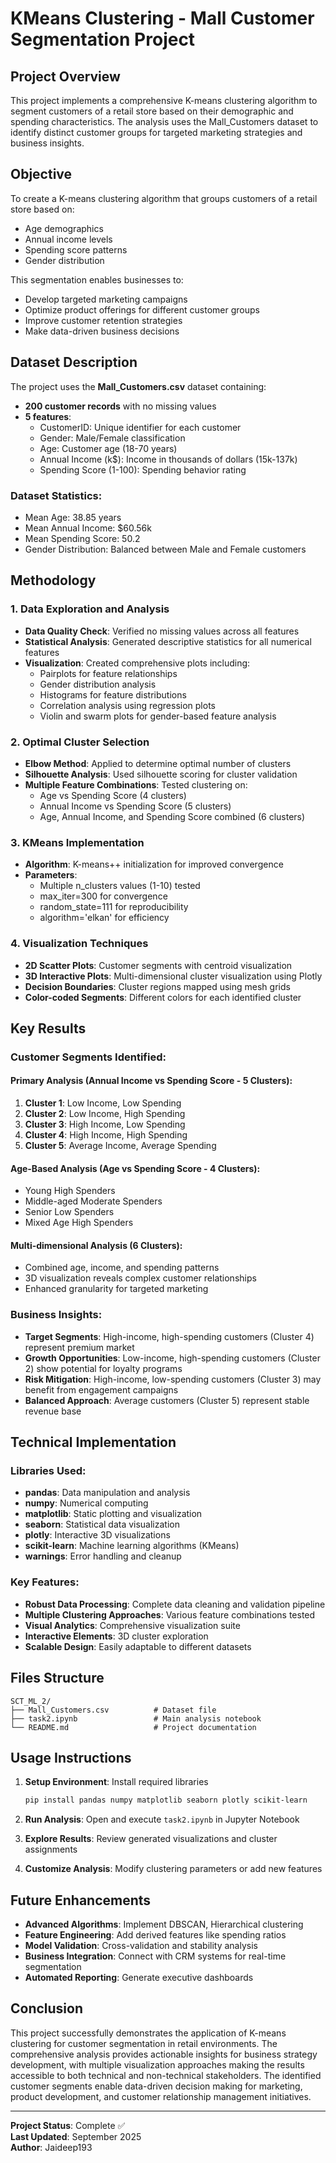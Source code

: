 # KMeans Clustering - Mall Customer Segmentation Project

## Project Overview

This project implements a comprehensive K-means clustering algorithm to segment customers of a retail store based on their demographic and spending characteristics. The analysis uses the Mall_Customers dataset to identify distinct customer groups for targeted marketing strategies and business insights.

## Objective

To create a K-means clustering algorithm that groups customers of a retail store based on:
- Age demographics
- Annual income levels  
- Spending score patterns
- Gender distribution

This segmentation enables businesses to:
- Develop targeted marketing campaigns
- Optimize product offerings for different customer groups
- Improve customer retention strategies
- Make data-driven business decisions

## Dataset Description

The project uses the **Mall_Customers.csv** dataset containing:
- **200 customer records** with no missing values
- **5 features**:
  - CustomerID: Unique identifier for each customer
  - Gender: Male/Female classification
  - Age: Customer age (18-70 years)
  - Annual Income (k$): Income in thousands of dollars (15k-137k)
  - Spending Score (1-100): Spending behavior rating

### Dataset Statistics:
- Mean Age: 38.85 years
- Mean Annual Income: $60.56k
- Mean Spending Score: 50.2
- Gender Distribution: Balanced between Male and Female customers

## Methodology

### 1. Data Exploration and Analysis
- **Data Quality Check**: Verified no missing values across all features
- **Statistical Analysis**: Generated descriptive statistics for all numerical features
- **Visualization**: Created comprehensive plots including:
  - Pairplots for feature relationships
  - Gender distribution analysis
  - Histograms for feature distributions
  - Correlation analysis using regression plots
  - Violin and swarm plots for gender-based feature analysis

### 2. Optimal Cluster Selection
- **Elbow Method**: Applied to determine optimal number of clusters
- **Silhouette Analysis**: Used silhouette scoring for cluster validation
- **Multiple Feature Combinations**: Tested clustering on:
  - Age vs Spending Score (4 clusters)
  - Annual Income vs Spending Score (5 clusters)
  - Age, Annual Income, and Spending Score combined (6 clusters)

### 3. KMeans Implementation
- **Algorithm**: K-means++ initialization for improved convergence
- **Parameters**:
  - Multiple n_clusters values (1-10) tested
  - max_iter=300 for convergence
  - random_state=111 for reproducibility
  - algorithm='elkan' for efficiency

### 4. Visualization Techniques
- **2D Scatter Plots**: Customer segments with centroid visualization
- **3D Interactive Plots**: Multi-dimensional cluster visualization using Plotly
- **Decision Boundaries**: Cluster regions mapped using mesh grids
- **Color-coded Segments**: Different colors for each identified cluster

## Key Results

### Customer Segments Identified:

#### Primary Analysis (Annual Income vs Spending Score - 5 Clusters):
1. **Cluster 1**: Low Income, Low Spending
2. **Cluster 2**: Low Income, High Spending  
3. **Cluster 3**: High Income, Low Spending
4. **Cluster 4**: High Income, High Spending
5. **Cluster 5**: Average Income, Average Spending

#### Age-Based Analysis (Age vs Spending Score - 4 Clusters):
- Young High Spenders
- Middle-aged Moderate Spenders
- Senior Low Spenders
- Mixed Age High Spenders

#### Multi-dimensional Analysis (6 Clusters):
- Combined age, income, and spending patterns
- 3D visualization reveals complex customer relationships
- Enhanced granularity for targeted marketing

### Business Insights:
- **Target Segments**: High-income, high-spending customers (Cluster 4) represent premium market
- **Growth Opportunities**: Low-income, high-spending customers (Cluster 2) show potential for loyalty programs
- **Risk Mitigation**: High-income, low-spending customers (Cluster 3) may benefit from engagement campaigns
- **Balanced Approach**: Average customers (Cluster 5) represent stable revenue base

## Technical Implementation

### Libraries Used:
- **pandas**: Data manipulation and analysis
- **numpy**: Numerical computing
- **matplotlib**: Static plotting and visualization
- **seaborn**: Statistical data visualization
- **plotly**: Interactive 3D visualizations
- **scikit-learn**: Machine learning algorithms (KMeans)
- **warnings**: Error handling and cleanup

### Key Features:
- **Robust Data Processing**: Complete data cleaning and validation pipeline
- **Multiple Clustering Approaches**: Various feature combinations tested
- **Visual Analytics**: Comprehensive visualization suite
- **Interactive Elements**: 3D cluster exploration
- **Scalable Design**: Easily adaptable to different datasets

## Files Structure

```
SCT_ML_2/
├── Mall_Customers.csv          # Dataset file
├── task2.ipynb                 # Main analysis notebook
└── README.md                   # Project documentation
```

## Usage Instructions

1. **Setup Environment**: Install required libraries
   ```bash
   pip install pandas numpy matplotlib seaborn plotly scikit-learn
   ```

2. **Run Analysis**: Open and execute `task2.ipynb` in Jupyter Notebook

3. **Explore Results**: Review generated visualizations and cluster assignments

4. **Customize Analysis**: Modify clustering parameters or add new features

## Future Enhancements

- **Advanced Algorithms**: Implement DBSCAN, Hierarchical clustering
- **Feature Engineering**: Add derived features like spending ratios
- **Model Validation**: Cross-validation and stability analysis
- **Business Integration**: Connect with CRM systems for real-time segmentation
- **Automated Reporting**: Generate executive dashboards

## Conclusion

This project successfully demonstrates the application of K-means clustering for customer segmentation in retail environments. The comprehensive analysis provides actionable insights for business strategy development, with multiple visualization approaches making the results accessible to both technical and non-technical stakeholders. The identified customer segments enable data-driven decision making for marketing, product development, and customer relationship management initiatives.

---

**Project Status**: Complete ✅  
**Last Updated**: September 2025  
**Author**: Jaideep193
